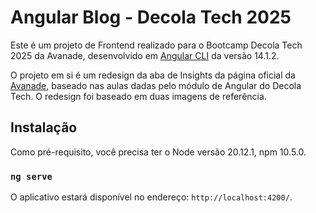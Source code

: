 # Angular Blog - Decola Tech 2025

Este é um projeto de Frontend realizado para o Bootcamp Decola Tech 2025 da Avanade, desenvolvido em [Angular CLI](https://github.com/angular/angular-cli) da versão 14.1.2.

O projeto em si é um redesign da aba de Insights da página oficial da [Avanade](https://www.avanade.com/pt-br/insights), baseado nas aulas dadas pelo módulo de Angular do Decola Tech. O redesign foi baseado em duas imagens de referência. 

## Instalação
Como pré-requisito, você precisa ter o Node versão 20.12.1, npm 10.5.0.

### `ng serve`
O aplicativo estará disponível no endereço: `http://localhost:4200/`.
